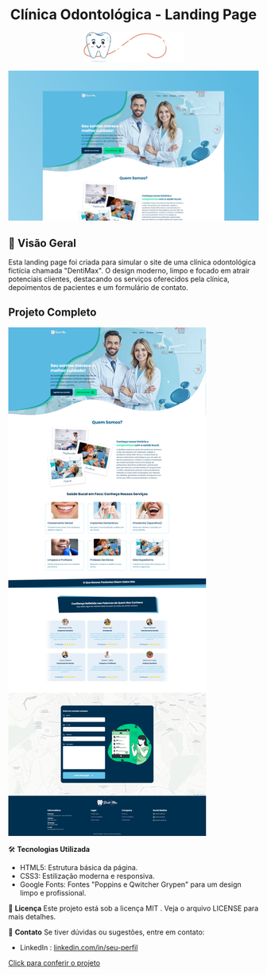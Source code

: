 
<h1 align="center" >
  Clínica Odontológica - Landing Page
</h1>
<p align="center" >
  <a href="http://nestjs.com/" target="blank"><img src="./assets/odonto-logo.png" width="200" alt="Logo" /></a>
</p>


<div align="center" >
  <img src="./assets/capa-odonto.png" alt="capa" />
</div>

## 📌 **Visão Geral**

Esta landing page foi criada para simular o site de uma clínica odontológica fictícia chamada "DentiMax". O design moderno, limpo e focado em atrair potenciais clientes, destacando os serviços oferecidos pela clínica, depoimentos de pacientes e um formulário de contato.

## Projeto Completo

<img src="./assets/demo-odonto.png" alt="" />

🛠 **Tecnologias Utilizada**
- HTML5: Estrutura básica da página.
- CSS3: Estilização moderna e responsiva.
- Google Fonts: Fontes "Poppins e Qwitcher Grypen" para um design limpo e profissional.

📜 **Licença**
Este projeto está sob a licença MIT . Veja o arquivo LICENSE para mais detalhes.

📧 **Contato**
Se tiver dúvidas ou sugestões, entre em contato:

- LinkedIn : [linkedin.com/in/seu-perfil](https://www.linkedin.com/in/gerson-santos-silva/)

<a href="https://landing-odonto.vercel.app/" target="_blank">Click para conferir o projeto</a>
